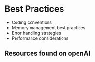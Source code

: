 # Best Practices

- Coding conventions
- Memory management best practices
- Error handling strategies
- Performance considerations

## Resources found on openAI
